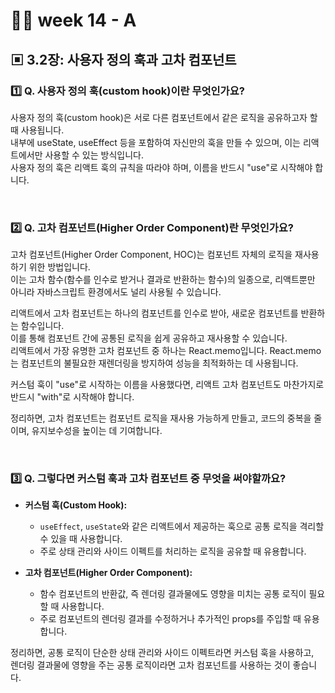 # 👨‍🏫 week 14 - A

## ▣ 3.2장: 사용자 정의 훅과 고차 컴포넌트

### 1️⃣ Q. 사용자 정의 훅(custom hook)이란 무엇인가요?

사용자 정의 훅(custom hook)은 서로 다른 컴포넌트에서 같은 로직을 공유하고자 할 때 사용됩니다.   
내부에 useState, useEffect 등을 포함하여 자신만의 훅을 만들 수 있으며, 이는 리액트에서만 사용할 수 있는 방식입니다.    
사용자 정의 훅은 리액트 훅의 규칙을 따라야 하며, 이름을 반드시 "use"로 시작해야 합니다.  

<br/>

### 2️⃣ Q. 고차 컴포넌트(Higher Order Component)란 무엇인가요?

고차 컴포넌트(Higher Order Component, HOC)는 컴포넌트 자체의 로직을 재사용하기 위한 방법입니다.  
이는 고차 함수(함수를 인수로 받거나 결과로 반환하는 함수)의 일종으로, 리액트뿐만 아니라 자바스크립트 환경에서도 널리 사용될 수 있습니다.  

리액트에서 고차 컴포넌트는 하나의 컴포넌트를 인수로 받아, 새로운 컴포넌트를 반환하는 함수입니다.  
이를 통해 컴포넌트 간에 공통된 로직을 쉽게 공유하고 재사용할 수 있습니다.  
리액트에서 가장 유명한 고차 컴포넌트 중 하나는 React.memo입니다. React.memo는 컴포넌트의 불필요한 재렌더링을 방지하여 성능을 최적화하는 데 사용됩니다.

커스텀 훅이 "use"로 시작하는 이름을 사용했다면, 리액트 고차 컴포넌트도 마찬가지로 반드시 "with"로 시작해야 합니다.    

정리하면, 고차 컴포넌트는 컴포넌트 로직을 재사용 가능하게 만들고, 코드의 중복을 줄이며, 유지보수성을 높이는 데 기여합니다.  

<br/>

### 3️⃣ Q. 그렇다면 커스텀 훅과 고차 컴포넌트 중 무엇을 써야할까요?

- **커스텀 훅(Custom Hook):**
  - `useEffect`, `useState`와 같은 리액트에서 제공하는 훅으로 공통 로직을 격리할 수 있을 때 사용합니다.  
  - 주로 상태 관리와 사이드 이펙트를 처리하는 로직을 공유할 때 유용합니다.  

- **고차 컴포넌트(Higher Order Component):**
  - 함수 컴포넌트의 반환값, 즉 렌더링 결과물에도 영향을 미치는 공통 로직이 필요할 때 사용합니다.  
  - 주로 컴포넌트의 렌더링 결과를 수정하거나 추가적인 props를 주입할 때 유용합니다.  

정리하면, 공통 로직이 단순한 상태 관리와 사이드 이펙트라면 커스텀 훅을 사용하고,  
렌더링 결과물에 영향을 주는 공통 로직이라면 고차 컴포넌트를 사용하는 것이 좋습니다.
